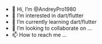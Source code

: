 - 👋 Hi, I’m @AndreyPro1980
- 👀 I’m interested in dart/flutter
- 🌱 I’m currently learning dart/flutter
- 💞️ I’m looking to collaborate on ...
- 📫 How to reach me ...

<!---
AndreyPro1980/AndreyPro1980 is a ✨ special ✨ repository because its `README.md` (this file) appears on your GitHub profile.
You can click the Preview link to take a look at your changes.
--->
